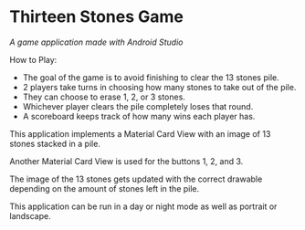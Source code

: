 # Thirteen Stones Game
*A game application made with Android Studio*  

How to Play:  
* The goal of the game is to avoid finishing to clear the 13 stones pile.
* 2 players take turns in choosing how many stones to take out of the pile. 
* They can choose to erase 1, 2, or 3 stones. 
* Whichever player clears the pile completely loses that round.
* A scoreboard keeps track of how many wins each player has.

This application implements a Material Card View with an image of 13 stones stacked in a pile. 

Another Material Card View is used for the buttons 1, 2, and 3.  

The image of the 13 stones gets updated with the correct drawable depending on the amount of stones left in the pile.

This application can be run in a day or night mode as well as portrait or landscape.
